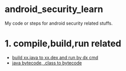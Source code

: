 # android_security_learn
My  code or steps for android security related stuffs.


# 1. compile,build,run related

* [build xx.java to xx.dex and run by dx cmd](compile_build/build_dex_from_java_and_run)
* [java bytecode, .class to bytecode](compile_build/java_bytecode)




